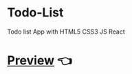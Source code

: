 # Todo-List
Todo list App with HTML5 CSS3 JS React

# [Preview](https://github.com/Mohajer2002/Todo-List/wiki) 👈
